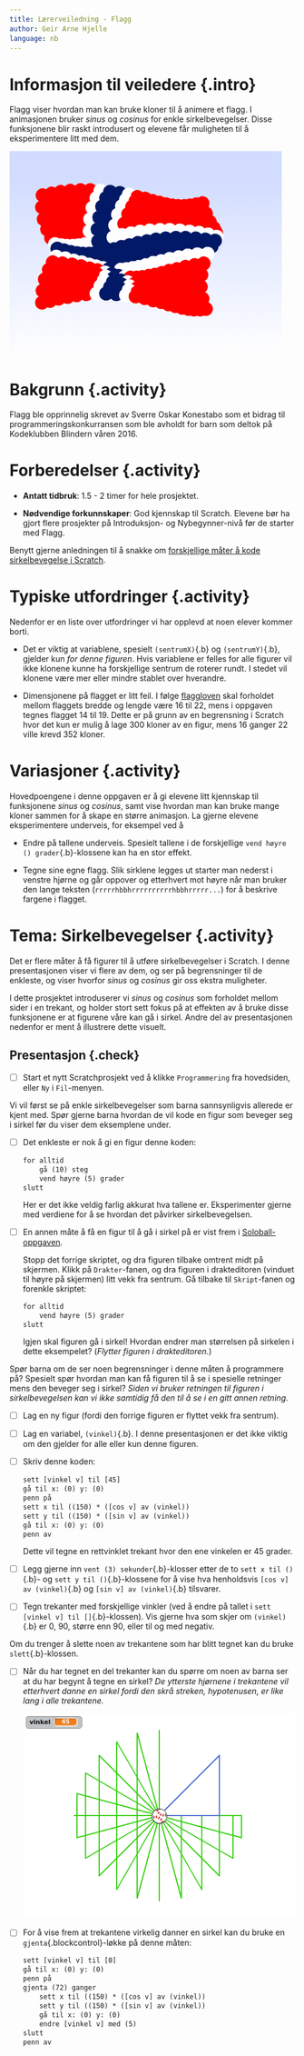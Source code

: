 ```yaml
---
title: Lærerveiledning - Flagg
author: Geir Arne Hjelle
language: nb
---
```


# Informasjon til veiledere {.intro}

Flagg viser hvordan man kan bruke kloner til å animere et flagg. I animasjonen
bruker _sinus_ og _cosinus_ for enkle sirkelbevegelser. Disse funksjonene blir
raskt introdusert og elevene får muligheten til å eksperimentere litt med dem.

![](flagg.png)

# Bakgrunn {.activity}

Flagg ble opprinnelig skrevet av Sverre Oskar Konestabo som et bidrag til
programmeringskonkurransen som ble avholdt for barn som deltok på Kodeklubben
Blindern våren 2016.

# Forberedelser {.activity}

+ __Antatt tidbruk__: 1.5 - 2 timer for hele prosjektet.

+ __Nødvendige forkunnskaper__: God kjennskap til Scratch. Elevene bør ha gjort
  flere prosjekter på Introduksjon- og Nybegynner-nivå før de starter med Flagg.

Benytt gjerne anledningen til å snakke om
[forskjellige måter å kode sirkelbevegelse i Scratch](#tema-sirkelbevegelser).

# Typiske utfordringer {.activity}

Nedenfor er en liste over utfordringer vi har opplevd at noen elever
kommer borti.

+ Det er viktig at variablene, spesielt `(sentrumX)`{.b} og `(sentrumY)`{.b},
  gjelder kun _for denne figuren_. Hvis variablene er felles for alle figurer
  vil ikke klonene kunne ha forskjellige sentrum de roterer rundt. I stedet vil
  klonene være mer eller mindre stablet over hverandre.

+ Dimensjonene på flagget er litt feil. I følge
  [flaggloven](https://lovdata.no/dokument/NL/lov/1898-12-10-1) skal forholdet
  mellom flaggets bredde og lengde være 16 til 22, mens i oppgaven tegnes
  flagget 14 til 19. Dette er på grunn av en begrensning i Scratch hvor det kun
  er mulig å lage 300 kloner av en figur, mens 16 ganger 22 ville krevd 352
  kloner.

# Variasjoner {.activity}

Hovedpoengene i denne oppgaven er å gi elevene litt kjennskap til funksjonene
_sinus_ og _cosinus_, samt vise hvordan man kan bruke mange kloner sammen for å
skape en større animasjon. La gjerne elevene eksperimentere underveis, for
eksempel ved å

+ Endre på tallene underveis. Spesielt tallene i de forskjellige `vend høyre ()
  grader`{.b}-klossene kan ha en stor effekt.

+ Tegne sine egne flagg. Slik sirklene legges ut starter man nederst i venstre
  hjørne og går oppover og etterhvert mot høyre når man bruker den lange teksten
  (`rrrrrhbbhrrrrrrrrrrhbbhrrrrr...`) for å beskrive fargene i flagget.


# Tema: Sirkelbevegelser {.activity}

Det er flere måter å få figurer til å utføre sirkelbevegelser i Scratch. I denne
presentasjonen viser vi flere av dem, og ser på begrensninger til de enkleste,
og viser hvorfor _sinus_ og _cosinus_ gir oss ekstra muligheter.

I dette prosjektet introduserer vi _sinus_ og _cosinus_ som forholdet mellom
sider i en trekant, og holder stort sett fokus på at effekten av å bruke disse
funksjonene er at figurene våre kan gå i sirkel. Andre del av presentasjonen
nedenfor er ment å illustrere dette visuelt.

## Presentasjon {.check}

- [ ] Start et nytt Scratchprosjekt ved å klikke `Programmering` fra
  hovedsiden, eller `Ny` i `Fil`-menyen.

Vi vil først se på enkle sirkelbevegelser som barna sannsynligvis allerede er
kjent med. Spør gjerne barna hvordan de vil kode en figur som beveger seg i
sirkel før du viser dem eksemplene under.

- [ ] Det enkleste er nok å gi en figur denne koden:

  ```blocks
  for alltid
      gå (10) steg
      vend høyre (5) grader
  slutt
  ```

  Her er det ikke veldig farlig akkurat hva tallene er. Eksperimenter gjerne med
  verdiene for å se hvordan det påvirker sirkelbevegelsen.

- [ ] En annen måte å få en figur til å gå i sirkel på er vist frem i
  [Soloball-oppgaven](../soloball/soloball.html).

  Stopp det forrige skriptet, og dra figuren tilbake omtrent midt på
  skjermen. Klikk på `Drakter`-fanen, og dra figuren i drakteditoren (vinduet
  til høyre på skjermen) litt vekk fra sentrum. Gå tilbake til `Skript`-fanen og
  forenkle skriptet:

  ```blocks
  for alltid
      vend høyre (5) grader
  slutt
  ```

  Igjen skal figuren gå i sirkel! Hvordan endrer man størrelsen på sirkelen i
  dette eksempelet? (_Flytter figuren i drakteditoren._)

Spør barna om de ser noen begrensninger i denne måten å programmere på?
Spesielt spør hvordan man kan få figuren til å se i spesielle retninger mens den
beveger seg i sirkel? _Siden vi bruker retningen til figuren i sirkelbevegelsen
kan vi ikke samtidig få den til å se i en gitt annen retning._

- [ ] Lag en ny figur (fordi den forrige figuren er flyttet vekk fra sentrum).

- [ ] Lag en variabel, `(vinkel)`{.b}. I denne presentasjonen er det ikke viktig om
  den gjelder for alle eller kun denne figuren.

- [ ] Skriv denne koden:

  ```blocks
  sett [vinkel v] til [45]
  gå til x: (0) y: (0)
  penn på
  sett x til ((150) * ([cos v] av (vinkel))
  sett y til ((150) * ([sin v] av (vinkel))
  gå til x: (0) y: (0)
  penn av
  ```

  Dette vil tegne en rettvinklet trekant hvor den ene vinkelen er 45 grader.

- [ ] Legg gjerne inn `vent (3) sekunder`{.b}-klosser etter de to `sett x til
  ()`{.b}- og `sett y til ()`{.b}-klossene for å vise hva henholdsvis `[cos v]
  av (vinkel)`{.b} og `[sin v] av (vinkel)`{.b} tilsvarer.

- [ ] Tegn trekanter med forskjellige vinkler (ved å endre på tallet i `sett
  [vinkel v] til []`{.b}-klossen). Vis gjerne hva som skjer om `(vinkel)`{.b} er
  0, 90, større enn 90, eller til og med negativ.

Om du trenger å slette noen av trekantene som har blitt tegnet kan du bruke
`slett`{.b}-klossen.

- [ ] Når du har tegnet en del trekanter kan du spørre om noen av barna ser at du
  har begynt å tegne en sirkel? _De ytterste hjørnene i trekantene vil
  etterhvert danne en sirkel fordi den skrå streken, hypotenusen, er like lang i
  alle trekantene._

  ![](sirkel_trekant.png)

- [ ] For å vise frem at trekantene virkelig danner en sirkel kan du bruke en
  `gjenta`{.blockcontrol}-løkke på denne måten:

  ```blocks
  sett [vinkel v] til [0]
  gå til x: (0) y: (0)
  penn på
  gjenta (72) ganger
      sett x til ((150) * ([cos v] av (vinkel))
      sett y til ((150) * ([sin v] av (vinkel))
      gå til x: (0) y: (0)
      endre [vinkel v] med (5)
  slutt
  penn av
  ```
